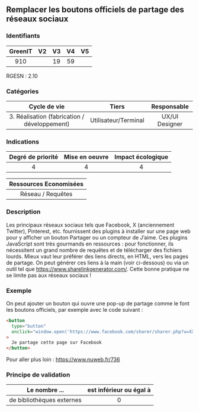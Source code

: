 ## Remplacer les boutons officiels de partage des réseaux sociaux

### Identifiants

| GreenIT | V2  | V3  | V4  | V5  |
| :-----: | :-: | :-: | :-: | :-: |
|   910   |     | 19  | 59  |     |

RGESN : 2.10

### Catégories

|                 Cycle de vie                 |        Tiers         |  Responsable   |
| :------------------------------------------: | :------------------: | :------------: |
| 3. Réalisation (fabrication / développement) | Utilisateur/Terminal | UX/UI Designer |

### Indications

| Degré de priorité | Mise en oeuvre | Impact écologique |
| :---------------: | :------------: | :---------------: |
|         4         |       4        |         4         |

| Ressources Economisées |
| :--------------------: |
|   Réseau / Requêtes    |

### Description

Les principaux réseaux sociaux tels que Facebook, X (anciennement Twitter), Pinterest, etc. fournissent des plugins à installer sur une page web pour y afficher un bouton Partager ou un compteur de J’aime. Ces plugins JavaScript sont très gourmands en ressources : pour fonctionner, ils nécessitent un grand nombre de requêtes et de télécharger des fichiers lourds. Mieux vaut leur préférer des liens directs, en HTML, vers les pages de partage. On peut générer ces liens à la main (voir ci-dessous) ou via un outil tel que https://www.sharelinkgenerator.com/.
Cette bonne pratique ne se limite pas aux réseaux sociaux !

### Exemple

On peut ajouter un bouton qui ouvre une pop-up de partage comme le font les boutons officiels, par exemple avec le code suivant :

```html
<button
  type="button"
  onclick="window.open('https://www.facebook.com/sharer/sharer.php?u=XXXXX', '', 'menubar = no, toolbar = no, resizable = yes, scrollbars = yes, height = 500, width = 700')"
>
  Je partage cette page sur Facebook
</button>
```

Pour aller plus loin :
https://www.nuweb.fr/736

### Principe de validation

| Le nombre ...             | est inférieur ou égal à |
| ------------------------- | :---------------------: |
| de bibliothèques externes |            0            |
